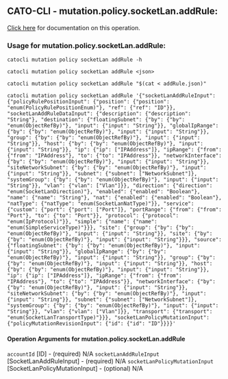 
## CATO-CLI - mutation.policy.socketLan.addRule:
[Click here](https://api.catonetworks.com/documentation/#mutation-addRule) for documentation on this operation.

### Usage for mutation.policy.socketLan.addRule:

`catocli mutation policy socketLan addRule -h`

`catocli mutation policy socketLan addRule <json>`

`catocli mutation policy socketLan addRule "$(cat < addRule.json)"`

`catocli mutation policy socketLan addRule '{"socketLanAddRuleInput": {"policyRulePositionInput": {"position": {"position": "enum(PolicyRulePositionEnum)"}, "ref": {"ref": "ID"}}, "socketLanAddRuleDataInput": {"description": {"description": "String"}, "destination": {"floatingSubnet": {"by": {"by": "enum(ObjectRefBy)"}, "input": {"input": "String"}}, "globalIpRange": {"by": {"by": "enum(ObjectRefBy)"}, "input": {"input": "String"}}, "group": {"by": {"by": "enum(ObjectRefBy)"}, "input": {"input": "String"}}, "host": {"by": {"by": "enum(ObjectRefBy)"}, "input": {"input": "String"}}, "ip": {"ip": ["IPAddress"]}, "ipRange": {"from": {"from": "IPAddress"}, "to": {"to": "IPAddress"}}, "networkInterface": {"by": {"by": "enum(ObjectRefBy)"}, "input": {"input": "String"}}, "siteNetworkSubnet": {"by": {"by": "enum(ObjectRefBy)"}, "input": {"input": "String"}}, "subnet": {"subnet": ["NetworkSubnet"]}, "systemGroup": {"by": {"by": "enum(ObjectRefBy)"}, "input": {"input": "String"}}, "vlan": {"vlan": ["Vlan"]}}, "direction": {"direction": "enum(SocketLanDirection)"}, "enabled": {"enabled": "Boolean"}, "name": {"name": "String"}, "nat": {"enabled": {"enabled": "Boolean"}, "natType": {"natType": "enum(SocketLanNatType)"}}, "service": {"custom": {"port": {"port": ["Port"]}, "portRange": {"from": {"from": "Port"}, "to": {"to": "Port"}}, "protocol": {"protocol": "enum(IpProtocol)"}}, "simple": {"name": {"name": "enum(SimpleServiceType)"}}}, "site": {"group": {"by": {"by": "enum(ObjectRefBy)"}, "input": {"input": "String"}}, "site": {"by": {"by": "enum(ObjectRefBy)"}, "input": {"input": "String"}}}, "source": {"floatingSubnet": {"by": {"by": "enum(ObjectRefBy)"}, "input": {"input": "String"}}, "globalIpRange": {"by": {"by": "enum(ObjectRefBy)"}, "input": {"input": "String"}}, "group": {"by": {"by": "enum(ObjectRefBy)"}, "input": {"input": "String"}}, "host": {"by": {"by": "enum(ObjectRefBy)"}, "input": {"input": "String"}}, "ip": {"ip": ["IPAddress"]}, "ipRange": {"from": {"from": "IPAddress"}, "to": {"to": "IPAddress"}}, "networkInterface": {"by": {"by": "enum(ObjectRefBy)"}, "input": {"input": "String"}}, "siteNetworkSubnet": {"by": {"by": "enum(ObjectRefBy)"}, "input": {"input": "String"}}, "subnet": {"subnet": ["NetworkSubnet"]}, "systemGroup": {"by": {"by": "enum(ObjectRefBy)"}, "input": {"input": "String"}}, "vlan": {"vlan": ["Vlan"]}}, "transport": {"transport": "enum(SocketLanTransportType)"}}}, "socketLanPolicyMutationInput": {"policyMutationRevisionInput": {"id": {"id": "ID"}}}}'`

#### Operation Arguments for mutation.policy.socketLan.addRule ####
`accountId` [ID] - (required) N/A 
`socketLanAddRuleInput` [SocketLanAddRuleInput] - (required) N/A 
`socketLanPolicyMutationInput` [SocketLanPolicyMutationInput] - (optional) N/A 
